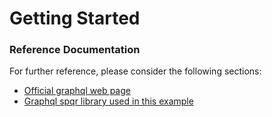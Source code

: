 # Getting Started

### Reference Documentation
For further reference, please consider the following sections:

* [Official graphql web page](https://graphql.org/)
* [Graphql spqr library used in this example](https://github.com/leangen/graphql-spqr)
